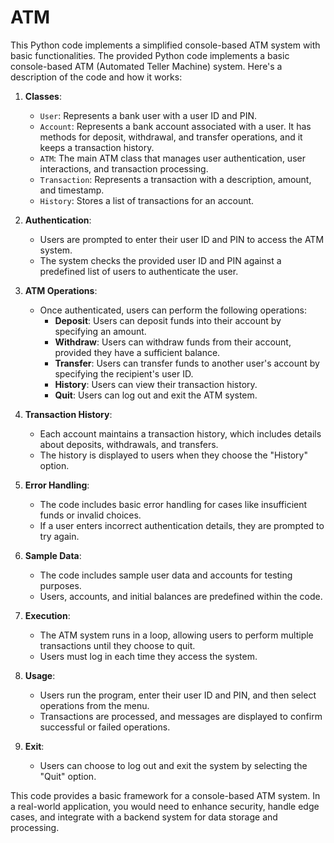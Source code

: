 # ATM
This Python code implements a simplified console-based ATM system with basic functionalities.
The provided Python code implements a basic console-based ATM (Automated Teller Machine) system. Here's a description of the code and how it works:

1. **Classes**:
   - `User`: Represents a bank user with a user ID and PIN.
   - `Account`: Represents a bank account associated with a user. It has methods for deposit, withdrawal, and transfer operations, and it keeps a transaction history.
   - `ATM`: The main ATM class that manages user authentication, user interactions, and transaction processing.
   - `Transaction`: Represents a transaction with a description, amount, and timestamp.
   - `History`: Stores a list of transactions for an account.

2. **Authentication**:
   - Users are prompted to enter their user ID and PIN to access the ATM system.
   - The system checks the provided user ID and PIN against a predefined list of users to authenticate the user.

3. **ATM Operations**:
   - Once authenticated, users can perform the following operations:
     - **Deposit**: Users can deposit funds into their account by specifying an amount.
     - **Withdraw**: Users can withdraw funds from their account, provided they have a sufficient balance.
     - **Transfer**: Users can transfer funds to another user's account by specifying the recipient's user ID.
     - **History**: Users can view their transaction history.
     - **Quit**: Users can log out and exit the ATM system.

4. **Transaction History**:
   - Each account maintains a transaction history, which includes details about deposits, withdrawals, and transfers.
   - The history is displayed to users when they choose the "History" option.

5. **Error Handling**:
   - The code includes basic error handling for cases like insufficient funds or invalid choices.
   - If a user enters incorrect authentication details, they are prompted to try again.

6. **Sample Data**:
   - The code includes sample user data and accounts for testing purposes.
   - Users, accounts, and initial balances are predefined within the code.

7. **Execution**:
   - The ATM system runs in a loop, allowing users to perform multiple transactions until they choose to quit.
   - Users must log in each time they access the system.

8. **Usage**:
   - Users run the program, enter their user ID and PIN, and then select operations from the menu.
   - Transactions are processed, and messages are displayed to confirm successful or failed operations.

9. **Exit**:
   - Users can choose to log out and exit the system by selecting the "Quit" option.

This code provides a basic framework for a console-based ATM system. In a real-world application, you would need to enhance security, handle edge cases, and integrate with a backend system for data storage and processing.
